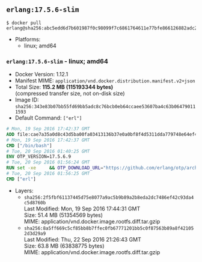 ## `erlang:17.5.6-slim`

```console
$ docker pull erlang@sha256:abc5edd6d7b601987f0c98099f7c6861764611e77bfe866126882adc2d16405b
```

-	Platforms:
	-	linux; amd64

### `erlang:17.5.6-slim` - linux; amd64

-	Docker Version: 1.12.1
-	Manifest MIME: `application/vnd.docker.distribution.manifest.v2+json`
-	Total Size: **115.2 MB (115193344 bytes)**  
	(compressed transfer size, not on-disk size)
-	Image ID: `sha256:343e83b07bb55fd69bb5adc8c76bcb0eb64ccaee53607ba4c63b064790111593`
-	Default Command: `["erl"]`

```dockerfile
# Mon, 19 Sep 2016 17:42:37 GMT
ADD file:cae7a35a0d8c43d5ba00fa03413136b37e0a0bf8f4d5311dda779748e64ef425 in / 
# Mon, 19 Sep 2016 17:42:37 GMT
CMD ["/bin/bash"]
# Tue, 20 Sep 2016 01:40:25 GMT
ENV OTP_VERSION=17.5.6.9
# Tue, 20 Sep 2016 01:56:24 GMT
RUN set -xe 	&& OTP_DOWNLOAD_URL="https://github.com/erlang/otp/archive/OTP-$OTP_VERSION.tar.gz" 	&& OTP_DOWNLOAD_SHA256="387c612d1bc5ffbc68db7d05c3655804b310facc8bad921a3e0f3391970bc522" 	&& runtimeDeps=' 		libodbc1 		libssl1.0.0 	' 	&& buildDeps=' 		curl 		ca-certificates 		autoconf 		gcc 		make 		libncurses-dev 		unixodbc-dev 		libssl-dev 	' 	&& apt-get update 	&& apt-get install -y --no-install-recommends $runtimeDeps 	&& apt-get install -y --no-install-recommends $buildDeps 	&& curl -fSL -o otp-src.tar.gz "$OTP_DOWNLOAD_URL" 	&& echo "$OTP_DOWNLOAD_SHA256 otp-src.tar.gz" | sha256sum -c - 	&& mkdir -p /usr/src/otp-src 	&& tar -xzf otp-src.tar.gz -C /usr/src/otp-src --strip-components=1 	&& rm otp-src.tar.gz 	&& cd /usr/src/otp-src 	&& ./otp_build autoconf 	&& ./configure 	&& make -j$(nproc) 	&& make install 	&& find /usr/local -name examples | xargs rm -rf 	&& apt-get purge -y --auto-remove $buildDeps 	&& rm -rf /usr/src/otp-src /var/lib/apt/lists/*
# Tue, 20 Sep 2016 01:56:25 GMT
CMD ["erl"]
```

-	Layers:
	-	`sha256:2f5fbf61137445d75e8077a9ac5b9b89a2b8eda2dc7486ef42c93da4c5d8760b`  
		Last Modified: Mon, 19 Sep 2016 17:44:31 GMT  
		Size: 51.4 MB (51354569 bytes)  
		MIME: application/vnd.docker.image.rootfs.diff.tar.gzip
	-	`sha256:8a5ff669c5cf85bb8b7ffec0fb67771201bb5c0f87563b89a8f421052d3d29a9`  
		Last Modified: Thu, 22 Sep 2016 21:26:43 GMT  
		Size: 63.8 MB (63838775 bytes)  
		MIME: application/vnd.docker.image.rootfs.diff.tar.gzip
